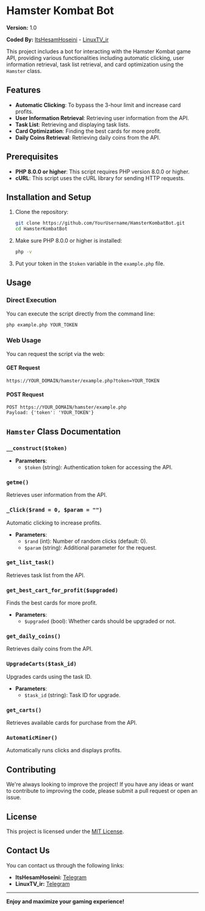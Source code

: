 # Hamster Kombat Bot

**Version:** 1.0

**Coded By:** [ItsHesamHoseini](https://t.me/ItsHesamHoseini) - [LinuxTV_ir](https://t.me/LinuxTV_ir)

This project includes a bot for interacting with the Hamster Kombat game API, providing various functionalities including automatic clicking, user information retrieval, task list retrieval, and card optimization using the `Hamster` class.

## Features

- **Automatic Clicking**: To bypass the 3-hour limit and increase card profits.
- **User Information Retrieval**: Retrieving user information from the API.
- **Task List**: Retrieving and displaying task lists.
- **Card Optimization**: Finding the best cards for more profit.
- **Daily Coins Retrieval**: Retrieving daily coins from the API.

## Prerequisites

- **PHP 8.0.0 or higher**: This script requires PHP version 8.0.0 or higher.
- **cURL**: This script uses the cURL library for sending HTTP requests.

## Installation and Setup

1. Clone the repository:
    ```bash
    git clone https://github.com/YourUsername/HamsterKombatBot.git
    cd HamsterKombatBot
    ```

2. Make sure PHP 8.0.0 or higher is installed:
    ```bash
    php -v
    ```

3. Put your token in the `$token` variable in the `example.php` file.

## Usage

### Direct Execution

You can execute the script directly from the command line:

```bash
php example.php YOUR_TOKEN
```

### Web Usage

You can request the script via the web:

#### GET Request

```url
https://YOUR_DOMAIN/hamster/example.php?token=YOUR_TOKEN
```

#### POST Request

```url
POST https://YOUR_DOMAIN/hamster/example.php
Payload: {'token': 'YOUR_TOKEN'}
```

## `Hamster` Class Documentation

### `__construct($token)`

- **Parameters**:
  - `$token` (string): Authentication token for accessing the API.

### `getme()`

Retrieves user information from the API.

### `_Click($rand = 0, $param = "")`

Automatic clicking to increase profits.

- **Parameters**:
  - `$rand` (int): Number of random clicks (default: 0).
  - `$param` (string): Additional parameter for the request.

### `get_list_task()`

Retrieves task list from the API.

### `get_best_cart_for_profit($upgraded)`

Finds the best cards for more profit.

- **Parameters**:
  - `$upgraded` (bool): Whether cards should be upgraded or not.

### `get_daily_coins()`

Retrieves daily coins from the API.

### `UpgradeCarts($task_id)`

Upgrades cards using the task ID.

- **Parameters**:
  - `$task_id` (string): Task ID for upgrade.

### `get_carts()`

Retrieves available cards for purchase from the API.

### `AutomaticMiner()`

Automatically runs clicks and displays profits.

## Contributing

We're always looking to improve the project! If you have any ideas or want to contribute to improving the code, please submit a pull request or open an issue.

## License

This project is licensed under the [MIT License](LICENSE).

## Contact Us

You can contact us through the following links:
- **ItsHesamHoseini:** [Telegram](https://t.me/ItsHesamHoseini)
- **LinuxTV_ir:** [Telegram](https://t.me/LinuxTV_ir)

---

**Enjoy and maximize your gaming experience!**
